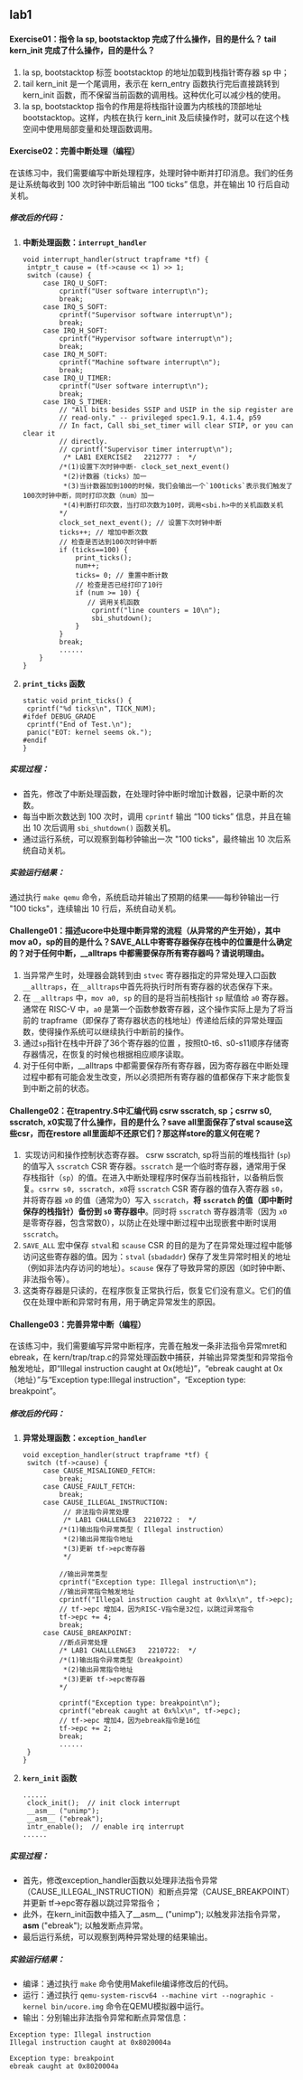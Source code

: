 ## lab1
#### **Exercise01**：指令 la sp, bootstacktop 完成了什么操作，目的是什么？ tail kern_init 完成了什么操作，目的是什么？

   1.   la sp, bootstacktop 标签 bootstacktop 的地址加载到栈指针寄存器 sp 中；
   2. tail kern_init 是一个尾调用，表示在 kern_entry 函数执行完后直接跳转到 kern_init 函数，而不保留当前函数的调用栈。这种优化可以减少栈的使用。
   3. la sp, bootstacktop 指令的作用是将栈指针设置为内核栈的顶部地址 bootstacktop。这样，内核在执行 kern_init 及后续操作时，就可以在这个栈空间中使用局部变量和处理函数调用。


#### **Exercise02**：完善中断处理（编程）

   在该练习中，我们需要编写中断处理程序，处理时钟中断并打印消息。我们的任务是让系统每收到 100 次时钟中断后输出 “100 ticks” 信息，并在输出 10 行后自动关机。

##### 修改后的代码：

   1. **中断处理函数：`interrupt_handler`**
      ```
      void interrupt_handler(struct trapframe *tf) {
       intptr_t cause = (tf->cause << 1) >> 1;
       switch (cause) {
           case IRQ_U_SOFT:
               cprintf("User software interrupt\n");
               break;
           case IRQ_S_SOFT:
               cprintf("Supervisor software interrupt\n");
               break;
           case IRQ_H_SOFT:
               cprintf("Hypervisor software interrupt\n");
               break;
           case IRQ_M_SOFT:
               cprintf("Machine software interrupt\n");
               break;
           case IRQ_U_TIMER:
               cprintf("User software interrupt\n");
               break;
           case IRQ_S_TIMER:
               // "All bits besides SSIP and USIP in the sip register are
               // read-only." -- privileged spec1.9.1, 4.1.4, p59
               // In fact, Call sbi_set_timer will clear STIP, or you can clear it
               // directly.
               // cprintf("Supervisor timer interrupt\n");
                /* LAB1 EXERCISE2   2212777 :  */
               /*(1)设置下次时钟中断- clock_set_next_event()
                *(2)计数器（ticks）加一
                *(3)当计数器加到100的时候，我们会输出一个`100ticks`表示我们触发了100次时钟中断，同时打印次数（num）加一
                *(4)判断打印次数，当打印次数为10时，调用<sbi.h>中的关机函数关机
               */
               clock_set_next_event(); // 设置下次时钟中断
               ticks++; // 增加中断次数
               // 检查是否达到100次时钟中断
               if (ticks==100) {
                   print_ticks();
                   num++;
                   ticks= 0; // 重置中断计数
                   // 检查是否已经打印了10行
                   if (num >= 10) {
                      // 调用关机函数
                       cprintf("line counters = 10\n");
                       sbi_shutdown();
                   }
               }
               break;
               ......
          }
      }
      ```
      
   2. **`print_ticks` 函数**
      ```
      static void print_ticks() {
       cprintf("%d ticks\n", TICK_NUM);
      #ifdef DEBUG_GRADE
       cprintf("End of Test.\n");
       panic("EOT: kernel seems ok.");
      #endif
      }
      ```

##### 实现过程：
   - 首先，修改了中断处理函数，在处理时钟中断时增加计数器，记录中断的次数。
   - 每当中断次数达到 100 次时，调用 `cprintf` 输出 “100 ticks” 信息，并且在输出 10 次后调用 `sbi_shutdown()` 函数关机。
   - 通过运行系统，可以观察到每秒钟输出一次 "100 ticks"，最终输出 10 次后系统自动关机。

##### 实验运行结果：
   通过执行 `make qemu` 命令，系统启动并输出了预期的结果——每秒钟输出一行 "100 ticks"，连续输出 10 行后，系统自动关机。



#### **Challenge01**：描述ucore中处理中断异常的流程（从异常的产生开始），其中mov a0，sp的目的是什么？SAVE_ALL中寄寄存器保存在栈中的位置是什么确定的？对于任何中断，__alltraps 中都需要保存所有寄存器吗？请说明理由。

   1. 当异常产生时，处理器会跳转到由 `stvec` 寄存器指定的异常处理入口函数 `__alltraps`，在`__alltraps`中首先将执行时所有寄存器的状态保存下来。
   2. 在 `__alltraps` 中，`mov a0, sp` 的目的是将当前栈指针 `sp` 赋值给 `a0` 寄存器。通常在 RISC-V 中，`a0` 是第一个函数参数寄存器，这个操作实际上是为了将当前的 trapframe（即保存了寄存器状态的栈地址）传递给后续的异常处理函数，使得操作系统可以继续执行中断前的操作。
   3.  通过`sp`指针在栈中开辟了36个寄存器的位置 ，按照t0-t6`、`s0-s11顺序存储寄存器情况，在恢复的时候也根据相应顺序读取。
   4. 对于任何中断，__alltraps 中都需要保存所有寄存器，因为寄存器在中断处理过程中都有可能会发生改变，所以必须把所有寄存器的值都保存下来才能恢复到中断之前的状态。


####  **Challenge02**：在trapentry.S中汇编代码 csrw sscratch, sp；csrrw s0, sscratch, x0实现了什么操作，目的是什么？save all里面保存了stval scause这些csr，而在restore all里面却不还原它们？那这样store的意义何在呢？

  1. ​	实现访问和操作控制状态寄存器。 csrw sscratch, sp将当前的堆栈指针 (`sp`) 的值写入 `sscratch` CSR 寄存器。`sscratch` 是一个临时寄存器，通常用于保存栈指针（`sp`）的值。在进入中断处理程序时保存当前栈指针，以备稍后恢复。`csrrw s0, sscratch, x0`将 `sscratch` CSR 寄存器的值存入寄存器 `s0`，并将寄存器 `x0` 的值（通常为0）写入 `sscratch`，**将 `sscratch` 的值（即中断时保存的栈指针）备份到 `s0` 寄存器中**。同时将 `sscratch` 寄存器清零（因为 `x0` 是零寄存器，包含常数0），以防止在处理中断过程中出现嵌套中断时误用 `sscratch`。
  2. `SAVE_ALL` 宏中保存 `stval`和 `scause` CSR 的目的是为了在异常处理过程中能够访问这些寄存器的值。因为：`stval` (`sbadaddr`) 保存了发生异常时相关的地址（例如非法内存访问的地址）。`scause` 保存了导致异常的原因（如时钟中断、非法指令等）。
  3. 这类寄存器是只读的，在程序恢复正常执行后，恢复它们没有意义。它们的值仅在处理中断和异常时有用，用于确定异常发生的原因。


#### **Challenge03**：完善异常中断（编程）

   在该练习中，我们需要编写异常中断程序，完善在触发一条非法指令异常mret和ebreak，在 kern/trap/trap.c的异常处理函数中捕获，并输出异常类型和异常指令触发地址，即“Illegal instruction caught at 0x(地址)”，“ebreak caught at 0x（地址）”与“Exception type:Illegal instruction"，“Exception type: breakpoint”。


##### 修改后的代码：

   1. **异常处理函数：`exception_handler`**
      ```
      void exception_handler(struct trapframe *tf) {
       switch (tf->cause) {
           case CAUSE_MISALIGNED_FETCH:
               break;
           case CAUSE_FAULT_FETCH:
               break;
           case CAUSE_ILLEGAL_INSTRUCTION:
                // 非法指令异常处理
                /* LAB1 CHALLENGE3  2210722 :  */
               /*(1)输出指令异常类型（ Illegal instruction）
                *(2)输出异常指令地址
                *(3)更新 tf->epc寄存器
                */
              
               //输出异常类型
               cprintf("Exception type: Illegal instruction\n");
               //输出异常指令触发地址
               cprintf("Illegal instruction caught at 0x%lx\n", tf->epc);  
               // tf->epc 增加4，因为RISC-V指令是32位，以跳过异常指令  
               tf->epc += 4;
               break;
           case CAUSE_BREAKPOINT:
               //断点异常处理
               /* LAB1 CHALLLENGE3   2210722:  */
               /*(1)输出指令异常类型（breakpoint）
                *(2)输出异常指令地址
                *(3)更新 tf->epc寄存器
               */

               cprintf("Exception type: breakpoint\n");  
               cprintf("ebreak caught at 0x%lx\n", tf->epc);
               // tf->epc 增加4，因为ebreak指令是16位
               tf->epc += 2;
               break;
               ......
       }
      }
      ```
      
   2. **`kern_init` 函数**
      ```
      ......
       clock_init();  // init clock interrupt
       __asm__ ("unimp");
       __asm__ ("ebreak");
       intr_enable();  // enable irq interrupt
      ......
      ```

##### 实现过程：
   - 首先，修改exception_handler函数以处理非法指令异常（CAUSE_ILLEGAL_INSTRUCTION）和断点异常（CAUSE_BREAKPOINT）并更新 tf->epc寄存器以跳过异常指令；
   - 此外，在kern_init函数中插入了__asm__ ("unimp"); 以触发非法指令异常，__asm__ ("ebreak"); 以触发断点异常。
   - 最后运行系统，可以观察到两种异常处理的结果输出。

##### 实验运行结果：
   - 编译：通过执行 `make` 命令使用Makefile编译修改后的代码。
   - 运行：通过执行 `qemu-system-riscv64 --machine virt --nographic -kernel bin/ucore.img` 命令在QEMU模拟器中运行。
   - 输出：分别输出非法指令异常和断点异常信息：
   ```
   Exception type: Illegal instruction
   Illegal instruction caught at 0x8020004a

   Exception type: breakpoint
   ebreak caught at 0x8020004a
   ```
